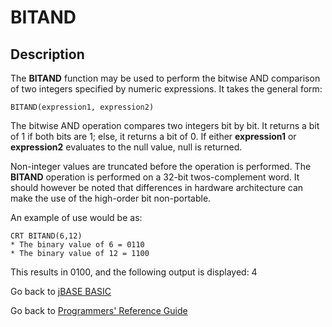 # BITAND

<PageHeader />

## Description

The **BITAND** function may be used to perform the bitwise AND comparison of two integers specified by numeric expressions. It takes the general form:

```
BITAND(expression1, expression2)
```

The bitwise AND operation compares two integers bit by bit. It returns a bit of 1 if both bits are 1; else, it returns a bit of 0.
If either **expression1** or **expression2** evaluates to the null value, null is returned.

Non-integer values are truncated before the operation is performed.
The **BITAND** operation is performed on a 32-bit twos-complement word.
It should however be noted that differences in hardware architecture can make the use of the high-order bit non-portable.

An example of use would be as:

```
CRT BITAND(6,12)
* The binary value of 6 = 0110
* The binary value of 12 = 1100
```

This results in 0100, and the following output is displayed: 4

Go back to [jBASE BASIC](./../README.md)

Go back to [Programmers' Reference Guide](./../../reference-guides/jbc/README.md)

<PageFooter />

